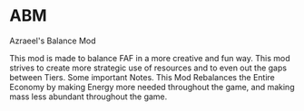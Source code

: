 # ABM

Azraeel's Balance Mod

This mod is made to balance FAF in a more creative and fun way. This mod strives to create more strategic use of resources and to even out the gaps between Tiers. 
Some important Notes. This Mod Rebalances the Entire Economy by making Energy more needed throughout the game, and making mass less abundant throughout the game.
